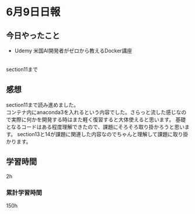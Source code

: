 #  6月9日日報
##  今日やったこと
* Udemy 米国AI開発者がゼロから教えるDocker講座
<br>
section11まで

##  感想
section11まで読み進めました。
<br>
コンテナ内にanaconda3を入れるという内容でした。さらっと流した感じなので実際に何かを開発する時はまた軽く復習すると大体使えると思います。
基礎となるコードはある程度理解できたので、課題にそろそろ取り掛かろうと思います。
section13と14が課題に関連した内容なのでちゃんと理解して課題に取り掛かります。


##  学習時間
2h

###  累計学習時間
150h

